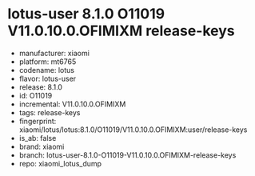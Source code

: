 # lotus-user 8.1.0 O11019 V11.0.10.0.OFIMIXM release-keys
- manufacturer: xiaomi
- platform: mt6765
- codename: lotus
- flavor: lotus-user
- release: 8.1.0
- id: O11019
- incremental: V11.0.10.0.OFIMIXM
- tags: release-keys
- fingerprint: xiaomi/lotus/lotus:8.1.0/O11019/V11.0.10.0.OFIMIXM:user/release-keys
- is_ab: false
- brand: xiaomi
- branch: lotus-user-8.1.0-O11019-V11.0.10.0.OFIMIXM-release-keys
- repo: xiaomi_lotus_dump
